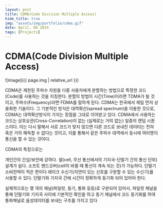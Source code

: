 ```yaml
---
layout: post
title: CDMA(Code Division Multiple Access)
hide_title: true
img: "assets/img/portfolio/cdma.gif"
date: April, 08 2014
tags: [Projects]
---
```




# CDMA(Code Division Multiple Access)

![image]({{ page.img | relative_url }})

CDMA은 제한된 주파수 자원을 다중 사용자에게 분할하는 방법으로 특정한 코드(Code)를 사용하는 것을 지칭한다. 분할의 방법이 시간(Time)이라면 TDMA가 될 것이고, 주파수(Frequency)라면 FDMA를 말하게 된다. CDMA는 한국에서 제일 먼저 상용화한 기술이다.
그 기본적인 방식은 대역확산(spread spectrum)을 이용한 것으로, CDMA는 대역확산방식이 가지는 장점을 그대로 이어받고 있다.
CDMA에서 사용하는 코드는 상호상관(Cross-Correlation)이 없는 (실제로는 거의 없는) 일종의 랜덤 시퀀스이다. 이는 다시 말해서 서로 코드가 맞지 않으면 다른 코드로 보내진 데이타는 전혀 혹은 거의 해독할 수 없다는 것이고, 이를 통해서 같은 주파수 대역에서 동시에 여러명이 통신을 할 수 있는 것이다.

CDMA의 특징으로는

개인간의 간섭/보안에 강하다.
셀(cell, 무선 통신에서의 기지국-단말기 간의 통신 단위) 설계가 쉽다.
소프트 핸드오버(cell이 바뀔 때 통신이 계속 되는 것)가 가능하다.
단말기 소비전력이 적은 편이다
레이크 수신기(지연이 있는 신호를 구분할 수 있는 수신기)를 사용할 수 있다.
단말기와 기지국 간에 시간이 정확하게 동기화 되어 있어야 한다.

실제적으로는 몇 개의 채널(파일럿, 동기, 통화 등등)로 구분되어 있어서, 파일럿 채널을 통해 단말기와 기지국 사이에 기본적인 확인을 하고 동기 채널에서 코드 동기화를 하여 통화채널로 음성데이터를 보내는 구조를 가지고 있다
